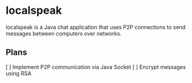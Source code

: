 # localspeak
localspeak is a Java chat application that uses P2P connections to send messages between computers over networks.

## Plans
[ ] Implement P2P communication via Java Socket
[ ] Encrypt messages using RSA